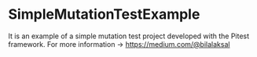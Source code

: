 # SimpleMutationTestExample
It is an example of a simple mutation test project developed with the Pitest framework.
For more information -> https://medium.com/@bilalaksal
